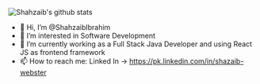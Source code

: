 ![Shahzaib's github stats](https://github-readme-stats.vercel.app/api?username=ShahzaibIbrahim&count_private=true)

- 👋 Hi, I’m @ShahzaibIbrahim
- 👀 I’m interested in Software Development 
- 🌱 I’m currently working as a Full Stack Java Developer and using React JS as frontend framework
- 📫 How to reach me: Linked In -> https://pk.linkedin.com/in/shazaib-webster

